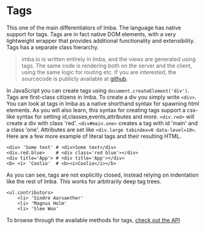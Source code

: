 # Tags

This one of the main differentiators of Imba. The language has native support for tags. Tags are in fact native DOM elements, with a very lightweight wrapper that provides additional functionality and extensibility. Tags has a separate class hierarchy.

> imba.io is written entirely in Imba, and the views are generated using tags. The same code is rendering both on the server and the client, using the same logic for routing etc. If you are interested, the sourcecode is publicly available at [github](https://github.com/somebee/imba.io).

In JavaScript you can create tags using `document.createElement('div')`. Tags are first-class citizens in Imba. To create a div you simply write `<div>`. You can look at tags in Imba as a native shorthand syntax for spawning html elements. As you will also learn, this syntax for creating tags support a css-like syntax for setting id,classes,events,attributes and more. `<div.red>` will create a div with class 'red'. `<div#main.one>` creates a tag with id 'main' and a class 'one'. Attributes are set like `<div.large tabindex=0 data-level=10>`. Here are a few more example of literal tags and their resulting HTML.

```imba
<div> 'Some text' # <div>Some text</div>
<div.red.blue>    # <div class='red blue'></div>
<div title='App'> # <div title='App'></div>
<b> <i> 'Coolio'  # <b><i>Coolio</i></b>
```

As you can see, tags are not explicitly closed, instead relying on indentation like the rest of Imba. This works for arbitrarily deep tag trees.

```imba
<ul.contributors>
    <li> 'Sindre Aarsaether'
    <li> 'Magnus Holm'
    <li> 'Slee Woo'
```

To browse through the available methods for tags, [check out the API](/docs#api-Imba_Tag__build)